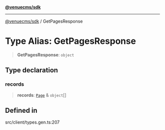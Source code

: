[**@venuecms/sdk**](../README.md)

***

[@venuecms/sdk](../README.md) / GetPagesResponse

# Type Alias: GetPagesResponse

> **GetPagesResponse**: `object`

## Type declaration

### records

> **records**: [`Page`](Page.md) & `object`[]

## Defined in

src/client/types.gen.ts:207
